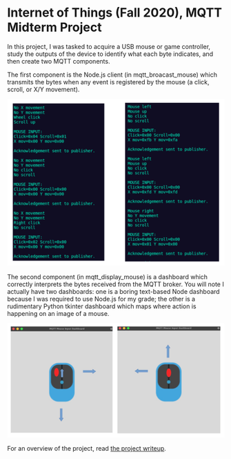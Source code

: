Internet of Things (Fall 2020), MQTT Midterm Project
====================================================

In this project, I was tasked to acquire a USB mouse or game controller, study
the outputs of the device to identify what each byte indicates, and then create
two MQTT components.

The first component is the Node.js client (in mqtt_broacast_mouse) which transmits the bytes when any event is registered by the mouse (a click, scroll, or X/Y movement).

![Boring text-based mouse dashboard](screenshots/node-dashboard.png)

The second component (in mqtt_display_mouse) is a dashboard which correctly interprets the bytes received from the MQTT broker. You will
note I actually have two dashboards: one is a boring text-based Node dashboard
because I was required to use Node.js for my grade; the other is a rudimentary
Python tkinter dashboard which maps where action is happening on an image of a
mouse.

![Neat graphical mouse dashboard](screenshots/python-dashboard.png)

For an overview of the project, read [the project writeup](https://github.com/haasr/mqtt_mouse_dashboard/blob/master/HaasR-4677-901-midterm-project.pdf).
